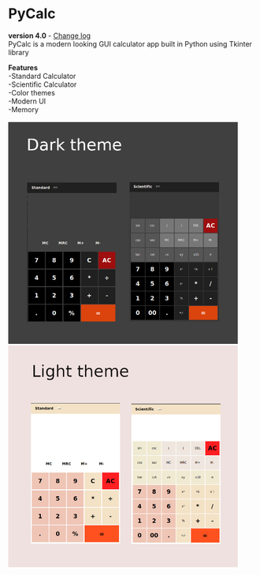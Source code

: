 # PyCalc

**version 4.0** - [Change log](CHANGELOG.md)<br>
PyCalc is a modern looking GUI calculator app built in Python using Tkinter library

**Features**<br>
-Standard Calculator<br>
-Scientific Calculator
<br>
-Color themes
<br>
-Modern UI
<br>
-Memory
<br>
<br>
<img src = "./dark.jpg" height = 450>
<img src = "./light.jpg" height = 450>
